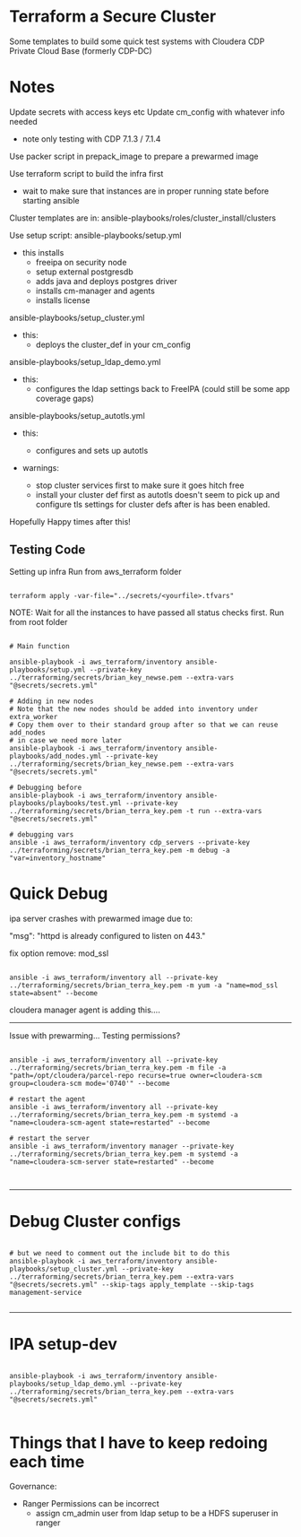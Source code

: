 # Terraform a Secure Cluster

Some templates to build some quick test systems with Cloudera CDP Private Cloud Base (formerly CDP-DC)

# Notes

Update secrets with access keys etc
Update cm_config with whatever info needed
- note only testing with CDP 7.1.3 / 7.1.4

Use packer script in prepack_image to prepare a prewarmed image

Use terraform script to build the infra first
- wait to make sure that instances are in proper running state before starting ansible

Cluster templates are in:
ansible-playbooks/roles/cluster_install/clusters

Use setup script:
ansible-playbooks/setup.yml
- this installs
  - freeipa on security node
  - setup external postgresdb
  - adds java and deploys postgres driver
  - installs cm-manager and agents
  - installs license

ansible-playbooks/setup_cluster.yml
- this:
  - deploys the cluster_def in your cm_config

ansible-playbooks/setup_ldap_demo.yml
- this:
  - configures the ldap settings back to FreeIPA (could still be some app coverage gaps)


ansible-playbooks/setup_autotls.yml
- this:
  - configures and sets up autotls

- warnings:
  - stop cluster services first to make sure it goes hitch free
  - install your cluster def first as autotls doesn't seem to pick up and configure tls settings for cluster defs after is has been enabled.


Hopefully Happy times after this!



## Testing Code

Setting up infra
Run from aws_terraform folder

```{bash}

terraform apply -var-file="../secrets/<yourfile>.tfvars"

```

NOTE: Wait for all the instances to have passed all status checks first.
Run from root folder

```{bash}

# Main function

ansible-playbook -i aws_terraform/inventory ansible-playbooks/setup.yml --private-key ../terraforming/secrets/brian_key_newse.pem --extra-vars "@secrets/secrets.yml"

# Adding in new nodes
# Note that the new nodes should be added into inventory under extra_worker
# Copy them over to their standard group after so that we can reuse add_nodes
# in case we need more later
ansible-playbook -i aws_terraform/inventory ansible-playbooks/add_nodes.yml --private-key ../terraforming/secrets/brian_key_newse.pem --extra-vars "@secrets/secrets.yml"

# Debugging before
ansible-playbook -i aws_terraform/inventory ansible-playbooks/playbooks/test.yml --private-key ../terraforming/secrets/brian_terra_key.pem -t run --extra-vars "@secrets/secrets.yml"

# debugging vars
ansible -i aws_terraform/inventory cdp_servers --private-key ../terraforming/secrets/brian_terra_key.pem -m debug -a "var=inventory_hostname"

```

# Quick Debug

ipa server crashes with prewarmed image due to:

"msg": "httpd is already configured to listen on 443."

fix option remove: mod_ssl

```{bash}

ansible -i aws_terraform/inventory all --private-key ../terraforming/secrets/brian_terra_key.pem -m yum -a "name=mod_ssl state=absent" --become

```

cloudera manager agent is adding this....

---------------------------------

Issue with prewarming...
Testing permissions?

```{bash}

ansible -i aws_terraform/inventory all --private-key ../terraforming/secrets/brian_terra_key.pem -m file -a "path=/opt/cloudera/parcel-repo recurse=true owner=cloudera-scm group=cloudera-scm mode='0740'" --become

# restart the agent
ansible -i aws_terraform/inventory all --private-key ../terraforming/secrets/brian_terra_key.pem -m systemd -a "name=cloudera-scm-agent state=restarted" --become

# restart the server
ansible -i aws_terraform/inventory manager --private-key ../terraforming/secrets/brian_terra_key.pem -m systemd -a "name=cloudera-scm-server state=restarted" --become



```

-------------------
# Debug Cluster configs

```{bash}

# but we need to comment out the include bit to do this
ansible-playbook -i aws_terraform/inventory ansible-playbooks/setup_cluster.yml --private-key ../terraforming/secrets/brian_terra_key.pem --extra-vars "@secrets/secrets.yml" --skip-tags apply_template --skip-tags management-service


```

--------------------------------
# IPA setup-dev

```{bash}

ansible-playbook -i aws_terraform/inventory ansible-playbooks/setup_ldap_demo.yml --private-key ../terraforming/secrets/brian_terra_key.pem --extra-vars "@secrets/secrets.yml" 


```

# Things that I have to keep redoing each time

Governance:
- Ranger Permissions can be incorrect
  - assign cm_admin user from ldap setup to be a HDFS superuser in ranger